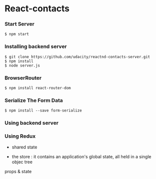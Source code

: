 # React-contacts

### Start Server
```
$ npm start
```

### Installing backend server
```
$ git clone https://github.com/udacity/reactnd-contacts-server.git
$ npm install
$ node server.js
```

### BrowserRouter
```
$ npm install react-router-dom
```

### Serialize The Form Data
```
$ npm install --save form-serialize
```

### Using backend server

### Using Redux
- shared state

- the store : it contains an application's global state, all held in a single objec tree

props & state
